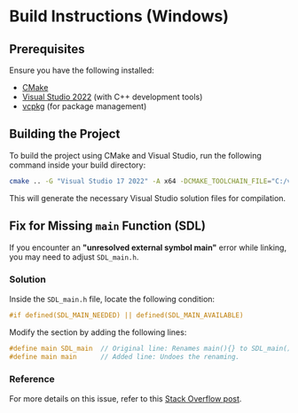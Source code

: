 # Build Instructions (Windows)

## Prerequisites
Ensure you have the following installed:
- [CMake](https://cmake.org/download/)
- [Visual Studio 2022](https://visualstudio.microsoft.com/) (with C++ development tools)
- [vcpkg](https://github.com/microsoft/vcpkg) (for package management)

## Building the Project
To build the project using CMake and Visual Studio, run the following command inside your build directory:

```sh
cmake .. -G "Visual Studio 17 2022" -A x64 -DCMAKE_TOOLCHAIN_FILE="C:/vcpkg/scripts/buildsystems/vcpkg.cmake" -DVCPKG_TARGET_TRIPLET=x64-windows
```

This will generate the necessary Visual Studio solution files for compilation.

## Fix for Missing `main` Function (SDL)
If you encounter an **"unresolved external symbol main"** error while linking, you may need to adjust `SDL_main.h`.

### Solution
Inside the `SDL_main.h` file, locate the following condition:

```c
#if defined(SDL_MAIN_NEEDED) || defined(SDL_MAIN_AVAILABLE)
```

Modify the section by adding the following lines:

```c
#define main SDL_main  // Original line: Renames main(){} to SDL_main(){}.
#define main main      // Added line: Undoes the renaming.
```

### Reference
For more details on this issue, refer to this [Stack Overflow post](https://stackoverflow.com/a/62825741/62825741).

